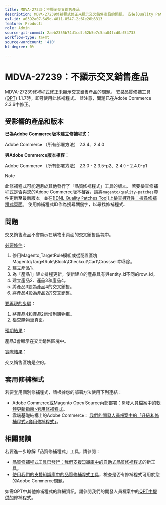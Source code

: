 ```yaml
---
title: MDVA-27239：不顯示交叉銷售產品
description: MDVA-27239修補程式修正未顯示交叉銷售產品的問題。 安裝[Quality Patches Tool (QPT)](/help/announcements/adobe-commerce-announcements/magento-quality-patches-released-new-tool-to-self-serve-quality-patches.md) 1.1.7時，即可使用此修補程式。 請注意，問題已在Adobe Commerce 2.3.6中修正。
exl-id: a0392a07-645d-4811-8547-2c67e20b6313
feature: Products
role: Admin
source-git-commit: 2aeb2355b74d1cdfc62b5e7c5aa04fcd0a654733
workflow-type: tm+mt
source-wordcount: '410'
ht-degree: 0%

---
```


# MDVA-27239：不顯示交叉銷售產品

MDVA-27239修補程式修正未顯示交叉銷售產品的問題。 安裝[品質修補工具(QPT)](/help/announcements/adobe-commerce-announcements/magento-quality-patches-released-new-tool-to-self-serve-quality-patches.md) 1.1.7時，即可使用此修補程式。 請注意，問題已在Adobe Commerce 2.3.6中修正。

## 受影響的產品和版本

**已為Adobe Commerce版本建立修補程式：**

Adobe Commerce （所有部署方法） 2.3.4、2.4.0

**與Adobe Commerce版本相容：**

Adobe Commerce （所有部署方法） 2.3.0 - 2.3.5-p2、2.4.0 - 2.4.0-p1

>[!NOTE]
>
>此修補程式可能適用於其他發行了「品質修補程式」工具的版本。 若要檢查修補程式是否與您的Adobe Commerce版本相容，請將`magento/quality-patches`套件更新至最新版本，並在[[!DNL Quality Patches Tool]上檢查相容性：搜尋修補程式頁面](https://experienceleague.adobe.com/tools/commerce-quality-patches/index.html?lang=zh-Hant)。 使用修補程式ID作為搜尋關鍵字，以尋找修補程式。

## 問題

交叉銷售產品不會顯示在購物車頁面的交叉銷售區塊中。

<u>必要條件</u>：

1. 停用Magento_TargetRule模組或從配置區塊Magento\TargetRule\Block\Checkout\Cart\Crosssell中移除。
1. 建立產品1。
1. 為「產品1」建立排程更新，使新建立的產品具有與entity_id不同的row_id。
1. 建立產品2、產品3和產品4。
1. 將產品3設為產品4的交叉銷售。
1. 將產品4設為產品2的交叉銷售。

<u>要再現的步驟</u>：

1. 將產品4和產品2新增到購物車。
1. 檢查購物車頁面。

<u>預期結果</u>：

產品3會顯示在交叉銷售區塊中。

<u>實際結果</u>：

交叉銷售區塊是空的。

## 套用修補程式

若要套用個別修補程式，請根據您的部署方法使用下列連結：

* Adobe Commerce或Magento Open Source內部部署：開發人員檔案中的[軟體更新指南>套用修補程式](https://experienceleague.adobe.com/zh-hant/docs/commerce-operations/tools/quality-patches-tool/usage)。
* 雲端基礎結構上的Adobe Commerce： [我們的開發人員檔案中的「升級和修補程式>套用修補程式」](https://experienceleague.adobe.com/zh-hant/docs/commerce-cloud-service/user-guide/develop/upgrade/apply-patches)。

## 相關閱讀

若要進一步瞭解「品質修補程式」工具，請參閱：

* [品質修補程式工具已發行：我們支援知識庫中的自助式品質修補程式](/help/announcements/adobe-commerce-announcements/magento-quality-patches-released-new-tool-to-self-serve-quality-patches.md)的新工具。
* [使用我們的支援知識庫中的品質修補程式工具](/help/support-tools/patches-available-in-qpt-tool/check-patch-for-magento-issue-with-magento-quality-patches.md)，檢查是否有修補程式可用於您的Adobe Commerce問題。

如需QPT中其他修補程式的詳細資訊，請參閱我們的開發人員檔案中的[QPT中提供的](https://experienceleague.adobe.com/tools/commerce-quality-patches/index.html?lang=zh-Hant)修補程式。
